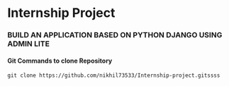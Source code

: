 # Internship Project
### BUILD AN APPLICATION BASED ON PYTHON DJANGO USING ADMIN LITE

#### Git Commands to clone Repository
```
git clone https://github.com/nikhil73533/Internship-project.gitssss
```